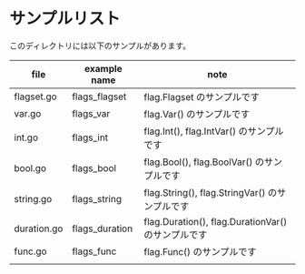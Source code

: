 # サンプルリスト

このディレクトリには以下のサンプルがあります。

| file        | example name   | note                                               |
| ----------- | -------------- | -------------------------------------------------- |
| flagset.go  | flags_flagset  | flag.Flagset のサンプルです                        |
| var.go      | flags_var      | flag.Var() のサンプルです                          |
| int.go      | flags_int      | flag.Int(), flag.IntVar() のサンプルです           |
| bool.go     | flags_bool     | flag.Bool(), flag.BoolVar() のサンプルです         |
| string.go   | flags_string   | flag.String(), flag.StringVar() のサンプルです     |
| duration.go | flags_duration | flag.Duration(), flag.DurationVar() のサンプルです |
| func.go     | flags_func     | flag.Func() のサンプルです                         |
|             |                |                                                    |
